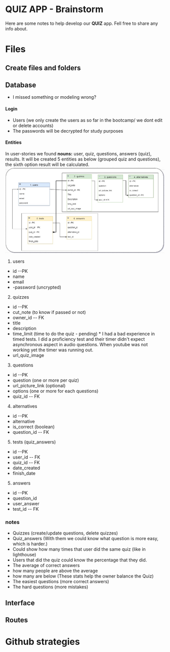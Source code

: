 # QUIZ APP - Brainstorm

Here are some notes to help develop our **QUIZ** app. Fell free to share any info about. 


# Files



## Create files and folders



## Database
 - I missed something or modeling wrong?
#### Login
- Users (we only create the users as so far in the bootcamp/ we dont edit or delete accounts)
- The passwords will be decrypted for study purposes

#### Entities
In user-stories we found **nouns:**  user, quiz, questions, answers (quiz), results.
It will be created 5 entities as below (grouped quiz and questions), the sixth option result will be calculated.
!["ERD"](https://github.com/BlakeSartin/Mid-Term-Project/blob/master/planning/img/ERD.jpg)

1. users
- id	--PK
- name
- email
- -password (uncrypted)

2. quizzes
- id --PK
- cut_note (to know if passed or not)
- owner_id -- FK
- title
- description
- time_limit (time to do the quiz - pending) * I had a bad experience in timed tests. I did a proficiency test and their timer didn't expect asynchronous aspect in audio questions. When youtube was not working yet the timer was running out.
- url_quiz_image

3. questions
- id --PK
- question (one or more per quiz)
- url_picture_link (optional)
- options (one or more for each questions)
- quiz_id -- FK

4. alternatives
- id --PK
- alternative
- is_correct (boolean)
- question_id -- FK

5. tests (quiz_answers)
- id --PK
- user_id  -- FK
- quiz_id  -- FK
- date_created
- finish_date

5. answers
- id --PK
- question_id
- user_answer
- test_id -- FK

### notes
- Quizzes (create/update questions, delete quizzes)
- Quiz_answers (With them we could know what question is more easy, which is harder.)
- Could show how many times that user did the same quiz (like in lighthouse)
- Users that did the quiz could know the percentage that they did.
- The average of correct answers 
- how many people are above the average
- how many are below (These stats help the owner balance the Quiz)
- The easiest questions (more correct answers)
- The hard questions (more mistakes)


## Interface



## Routes


# Github strategies

